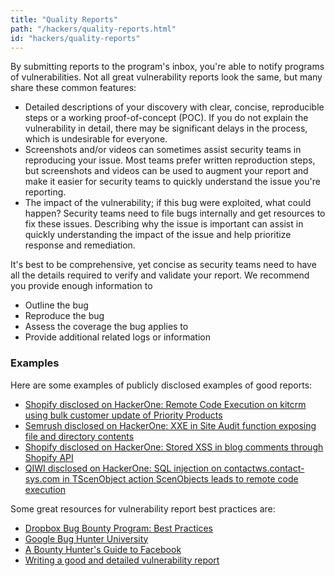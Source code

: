 ```yaml
---
title: "Quality Reports"
path: "/hackers/quality-reports.html"
id: "hackers/quality-reports"
---
```


By submitting reports to the program's inbox, you're able to notify programs of vulnerabilities. Not all great vulnerability reports look the same, but many share these common features:
* Detailed descriptions of your discovery with clear, concise, reproducible steps or a working proof-of-concept (POC). If you do not explain the vulnerability in detail, there may be significant delays in the process, which is undesirable for everyone.
* Screenshots and/or videos can sometimes assist security teams in reproducing your issue. Most teams prefer written reproduction steps, but screenshots and videos can be used to augment your report and make it easier for security teams to quickly understand the issue you're reporting.
* The impact of the vulnerability; if this bug were exploited, what could happen? Security teams need to file bugs internally and get resources to fix these issues. Describing why the issue is important can assist in quickly understanding the impact of the issue and help prioritize response and remediation.

It's best to be comprehensive, yet concise as security teams need to have all the details required to verify and validate your report. We recommend you provide enough information to
* Outline the bug
* Reproduce the bug
* Assess the coverage the bug applies to
* Provide additional related logs or information

### Examples
Here are some examples of publicly disclosed examples of good reports:
* [Shopify disclosed on HackerOne: Remote Code Execution on kitcrm using bulk customer update of Priority Products](https://hackerone.com/reports/422944)
* [Semrush disclosed on HackerOne: XXE in Site Audit function exposing file and directory contents](https://hackerone.com/reports/312543)
* [Shopify disclosed on HackerOne: Stored XSS in blog comments through Shopify API](https://hackerone.com/reports/192210)
* [QIWI disclosed on HackerOne: SQL injection on contactws.contact-sys.com in TScenObject action ScenObjects leads to remote code execution](https://hackerone.com/reports/816254)

Some great resources for vulnerability report best practices are:
* [Dropbox Bug Bounty Program: Best Practices](https://blogs.dropbox.com/tech/2015/08/dropbox-bug-bounty-program-best-practices-2/)
* [Google Bug Hunter University](https://bughunters.google.com/learn)
* [A Bounty Hunter's Guide to Facebook](https://www.facebook.com/notes/facebook-bug-bounty/a-bounty-hunters-guide-to-facebook/946955115318715)
* [Writing a good and detailed vulnerability report](https://medium.com/@tolo7010/writing-a-good-and-detailed-vulnerability-report-bdb86cedcff)
